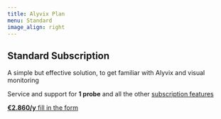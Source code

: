 ```yaml
---
title: Alyvix Plan
menu: Standard
image_align: right
---
```


## **Standard** Subscription

A simple but effective solution, to get familiar with Alyvix and visual monitoring

Service and support for **1 probe** and all the other [subscription features](#plans)

[**€2.860/y** fill in the form](..\_subscription_standard\contact_form?classes=btn,btn-primary,btn-lg&target=_blank)
